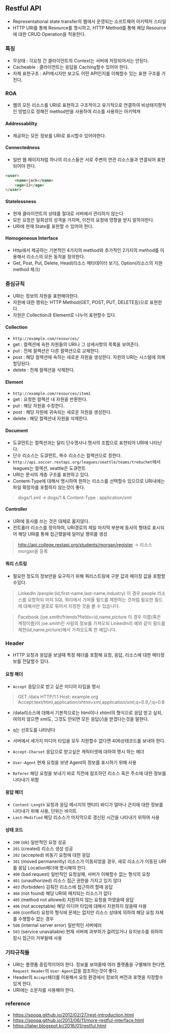 ## Restful API
- Representational state transfer의 웹에서 운영되는 소프트웨어 아키텍처 스타일
- HTTP URI를 통해 Resource를 명시하고, HTTP Method를 통해 해당 Resource에 대한 CRUD Operation을 적용한다.

### 특징
- 무상태 : 각요청 간 클라이언트의 Context는 서버에 저장되어서는 안된다.
- Cacheable : 클라이언트는 응답을 Caching할수 있어야 한다.
- 자체 표현구조 : API메시지만 보고도 어떤 API인지를 이해할수 있는 표현 구조를 가진다.

### ROA
- 웹의 모든 리소스를 URI로 표현하고 구조적이고 유기적으로 연결하여 비상태지향적인 방법으로 정해진 method만을 사용하여 리소를 사용하는 아키텍쳐

#### Addressablilty
- 제공하는 모든 정보를 URI로 표시할수 있어야한다.

#### Connectedness
- 일반 웹 페이지처럼 하나의 리소스들은 서로 주변의 연관 리소스들과 연결되어 표현되어야 한다.
```html
<user>
	<name>jack</name>
    <age>12</age>
</user>
```

#### Statelessness
- 현재 클라이언트의 상태를 절대로 서버에서 관리하지 않는다
- 모든 요청은 일회성의 성격을 가지며, 이전의 요청에 영향을 받지 말하야한다.
- URI에 현재 State를 표현할 수 있어야 한다.

#### Homogeneous Interface
- Http에서 제공하는 기본적인 4가지의 method와 추가적인 2가지의 method를 이용해서 리소스의 모든 동작을 정의한다.
- Get, Post, Put, Delete, Head(리소스 메타데이터 보기), Option(리소스의 지원 method 체크)

### 중심규칙
- URI는 정보의 자원을 표현해야한다.
- 자원에 대한 행위는 HTTP Method(GET, POST, PUT, DELETE등)으로 표현한다.
- 자원은 Collection과 Element로 나누어 표현할수 있다.

#### Collection
- `http://example.com/resources/`
- get : 컬렉션에 속한 자원들의 URI나 그 상세사항의 목록을 보여준다.
- put : 전체 컬렉션은 다른 컬렉션으로 교체한다.
- post : 해당 컬렉션에 속하는 새로운 자원을 생성한다. 자원의 URI는 시스템에 의해 할당된다.
- delete : 전체 컬렉션을 삭제한다.

#### Element
- `http://example.com/resources/item1`
- get : 요청한 컬렉션 내 자원을 반환한다.
- put : 해당 자원을 수정한다.
- post : 해당 자원에 귀속되는 새로운 자원을 생성한다.
- delete : 해당 컬렉션내 자원을 삭제한다.

#### Document
- 도큐먼트는 컬렉션과는 달리 단수명사나 명사의 조합으로 표현되어 URI에 나타난다.
- 단수 리소스는 도큐먼트, 복수 리소스는 컬렉션으로 칭한다.
- `http://api.soccer.restapi.org/leagues/seattle/teams/trebuchet`에서 leagues는 컬렉션, seattle은 도큐먼트
- URI는 문서의 계층 구조를 표현하고 있다.
- Content-Type에 대해서 명시하여 원하는 리소스를 선택할수 있으므로 URI내에는 파일 확장자를 포함하지 않는것이 좋다.
> dogs/1.xml -> dogs/1 & Content-Type : application/xml

#### Controller
- URI에 동사를 쓰는 것은 대체로 옳지않다.
- 컨트롤러 리소스를 정의하여, URI경로의 제일 마지막 부분에 동사의 형태로 표시되어 해당 URI를 통해 접근했을때 일어날 행위를 생성
> http://api.college.restapi.org/students/morgan/register  -> 리소스 morgan을 등록

#### 쿼리 스트링
- 필요한 정도의 정보만을 요구하기 위해 쿼리스트링에 구분 값과 페이징 값을 포함할수있다.

> LinkedIn
/people:(id,first-name,last-name,industry)
이 경우 people 리소스를 요청하되 마치 SQL 쿼리에서 가져올 필드를 제한하는 것처럼 필요한 필드에 대해서만 괄호로 묶어서 지정한 것을 볼 수 있습니다.

>Facebook
/joe.smith/friends?fields=id,name,picture
이 경우 이름(혹은 계정이름)이 joe.smith인 사람의 정보를 가져오되 LinkedIn의 예와 같이 필드를 제한(id,name,picture)해서 가져오도록 한 예입니다.

### Header
- HTTP 요청과 응답을 보낼때 특정 헤더를 포함해 요청, 응답, 리소스에 대한 메타정보를 전달할수 있다.

#### 요청 해더
- `Accept` 응답으로 받고 싶은 미디어 타입을 명시
> GET /data HTTP/1.1
Host: example.org
Accept:text/html,application/xhtml+xml,application/xml;q=0.9,*/*;q=0.8 

- /data리소스에 대해서 기본적으로는 html이나 xhtml의 형식으로 응답 받고 싶되, 여의치 않으면 xml도, 그것도 안되면 모든 응답(*/*)을 받겠다는것을 말한다.
- q는 선호도를 나타낸다
- 서버에서 세가지 미디어 타입을 모두 지원할수 없다면 406상태코드를 보내야 한다.

- `Accept-Charset` 응답으로 받고싶은 캐릭터셋에 대하여 명시 하는 헤더
- `User-Agent` 현재 요청을 보낸 Agent의 정보를 표시하기 위해 사용
- `Referer` 해당 요청을 보내기 바로 직전에 참조하던 리소스 혹은 주소에 대한 정보를 나타내기 위함

#### 응답 헤더
- `Content-Length` 요청과 응답 메시지의 엔티티 바디가 얼마나 큰지에 대한 정보를 나타내기 위해 사용, 단위는 바이트
- `Last-Modified` 해당 리소스가 마지막으로 갱신된 시간을 나타내기 위하여 사용

#### 상태 코드
- `200` (ok) 일반적인 요청 성공
- `201` (created) 리소스 생성 성공
- `202` (accepted) 비동기 요청에 대한 응답
- `301` (moved permanently) 리소스가 이동되었을 경우, 새로 리소스가 이동된 URI를 응답 Location헤더에 명시해야 한다.
- `400` (bad request) 일반적인 요청실패, 서버가 이해할수 없는 형식의 요청
- `401` (unauthorized) 리소스 접근 권한을 가지고 있지 않다
- `403` (forbidden) 감춰진 리소스에 접근하려 할때 응답
- `404` (not found) 해당 URI와 매치되는 리소스가 없다
- `405` (method not allowed) 지원하지 않는 요청을 하였을때 응답
- `406` (not acceptable) 해당 미디어 타입에 대해서 지원하지 않을때 사용
- `409` (conflict) 요청의 형식에 문제는 없지만 리소스 상태에 의하여 해당 요청 자체를 수행할수 없는 경우
- `500` (internal server error) 일반적인 서버에러
- `503` (service unavaliable) 현재 서버에 과부하가 걸려있거나 유지보수를 위하여 잠시 접근이 거부될때 사용

### 기타규칙들
- URI는 플랫폼 중립적이어야 한다. 정보를 보여줄때 여러 플랫폼을 구별해야 한다면, `Request Header`의 `User-Agent`값을 참조하는것이 좋다.
- Header의 `Accept`헤더를 이용해서 요청 환경에서 정보의 버전과 포맷을 지정할수 있게 한다.
- URI에는 소문자를 사용해야 한다.

### reference
- https://spoqa.github.io/2012/02/27/rest-introduction.html
- https://spoqa.github.io/2013/06/11/more-restful-interface.html
- https://lalwr.blogspot.kr/2016/01/restful.html
